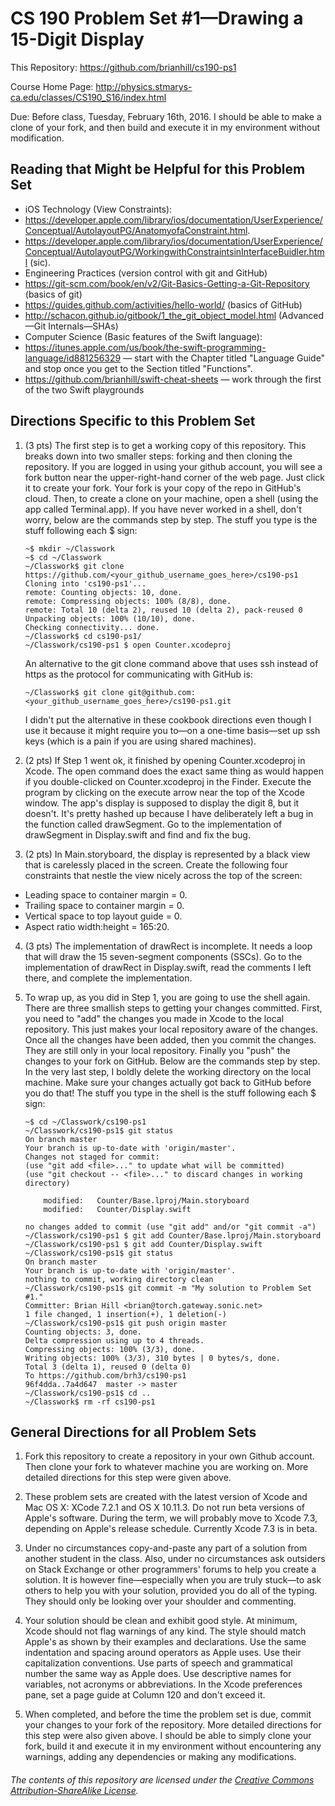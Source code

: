 # CS 190 Problem Set #1&mdash;Drawing a 15-Digit Display

This Repository: https://github.com/brianhill/cs190-ps1

Course Home Page: http://physics.stmarys-ca.edu/classes/CS190_S16/index.html

Due: Before class, Tuesday, February 16th, 2016. I should be able to make a clone of your fork, and then build and execute it in my environment without modification.

## Reading that Might be Helpful for this Problem Set

* iOS Technology (View Constraints):
 * https://developer.apple.com/library/ios/documentation/UserExperience/Conceptual/AutolayoutPG/AnatomyofaConstraint.html.
 * https://developer.apple.com/library/ios/documentation/UserExperience/Conceptual/AutolayoutPG/WorkingwithConstraintsinInterfaceBuidler.html (sic).
* Engineering Practices (version control with git and GitHub)
 * https://git-scm.com/book/en/v2/Git-Basics-Getting-a-Git-Repository (basics of git)
 * https://guides.github.com/activities/hello-world/ (basics of GitHub)
 * http://schacon.github.io/gitbook/1_the_git_object_model.html (Advanced&mdash;Git Internals&mdash;SHAs)
* Computer Science (Basic features of the Swift language):
 * https://itunes.apple.com/us/book/the-swift-programming-language/id881256329 &mdash; start with the Chapter titled "Language Guide" and stop once you get to the Section titled "Functions".
* https://github.com/brianhill/swift-cheat-sheets &mdash; work through the first of the two Swift playgrounds

## Directions Specific to this Problem Set

1. (3 pts) The first step is to get a working copy of this repository. This breaks down into two smaller steps: forking and then cloning the repository. If you are logged in using your github account, you will see a fork button near the upper-right-hand corner of the web page. Just click it to create your fork. Your fork is your copy of the repo in GitHub's cloud. Then, to create a clone on your machine, open a shell (using the app called Terminal.app). If you have never worked in a shell, don't worry, below are the commands step by step. The stuff you type is the stuff following each $ sign:

    ```
    ~$ mkdir ~/Classwork
    ~$ cd ~/Classwork
    ~/Classwork$ git clone https://github.com/<your_github_username_goes_here>/cs190-ps1
    Cloning into 'cs190-ps1'...
    remote: Counting objects: 10, done.
    remote: Compressing objects: 100% (8/8), done.
    remote: Total 10 (delta 2), reused 10 (delta 2), pack-reused 0
    Unpacking objects: 100% (10/10), done.
    Checking connectivity... done.
    ~/Classwork$ cd cs190-ps1/
    ~/Classwork/cs190-ps1 $ open Counter.xcodeproj
    ```

    An alternative to the git clone command above that uses ssh instead of https as the protocol for communicating with GitHub is:

    ```
    ~/Classwork$ git clone git@github.com:<your_github_username_goes_here>/cs190-ps1.git
    ```

    I didn't put the alternative in these cookbook directions even though I use it because it might require you to&mdash;on a one-time basis&mdash;set up ssh keys (which is a pain if you are using shared machines).

2. (2 pts) If Step 1 went ok, it finished by opening Counter.xcodeproj in Xcode. The open command does the exact same thing as would happen if you double-clicked on Counter.xcodeproj in the Finder. Execute the program by clicking on the execute arrow near the top of the Xcode window. The app's display is supposed to display the digit 8, but it doesn't. It's pretty hashed up because I have deliberately left a bug in the function called drawSegment. Go to the implementation of drawSegment in Display.swift and find and fix the bug.

3. (2 pts) In Main.storyboard, the display is represented by a black view that is carelessly placed in the screen. Create the following four constraints that nestle the view nicely across the top of the screen:
 * Leading space to container margin = 0.
 * Trailing space to container margin = 0.
 * Vertical space to top layout guide = 0.
 * Aspect ratio width:height = 165:20.

4. (3 pts) The implementation of drawRect is incomplete. It needs a loop that will draw the 15 seven-segment components (SSCs). Go to the implementation of drawRect in Display.swift, read the comments I left there, and complete the implementation.

5. To wrap up, as you did in Step 1, you are going to use the shell again. There are three smallish steps to getting your changes committed. First, you need to "add" the changes you made in Xcode to the local repository. This just makes your local repository aware of the changes. Once all the changes have been added, then you commit the changes. They are still only in your local repository. Finally you "push" the changes to your fork on GitHub. Below are the commands step by step. In the very last step, I boldly delete the working directory on the local machine. Make sure your changes actually got back to GitHub before you do that! The stuff you type in the shell is the stuff following each $ sign:

    ```
    ~$ cd ~/Classwork/cs190-ps1
    ~/Classwork/cs190-ps1$ git status
    On branch master
    Your branch is up-to-date with 'origin/master'.
    Changes not staged for commit:
    (use "git add <file>..." to update what will be committed)
    (use "git checkout -- <file>..." to discard changes in working directory)
    
        modified:   Counter/Base.lproj/Main.storyboard
        modified:   Counter/Display.swift

    no changes added to commit (use "git add" and/or "git commit -a")
    ~/Classwork/cs190-ps1 $ git add Counter/Base.lproj/Main.storyboard
    ~/Classwork/cs190-ps1 $ git add Counter/Display.swift
    ~/Classwork/cs190-ps1$ git status
    On branch master
    Your branch is up-to-date with 'origin/master'.
    nothing to commit, working directory clean
    ~/Classwork/cs190-ps1$ git commit -m "My solution to Problem Set #1."
    Committer: Brian Hill <brian@torch.gateway.sonic.net>
    1 file changed, 1 insertion(+), 1 deletion(-)
    ~/Classwork/cs190-ps1$ git push origin master
    Counting objects: 3, done.
    Delta compression using up to 4 threads.
    Compressing objects: 100% (3/3), done.
    Writing objects: 100% (3/3), 310 bytes | 0 bytes/s, done.
    Total 3 (delta 1), reused 0 (delta 0)
    To https://github.com/brh3/cs190-ps1
    96f4dda..7a4d647  master -> master
    ~/Classwork/cs190-ps1$ cd ..
    ~/Classwork$ rm -rf cs190-ps1 
    ```

## General Directions for all Problem Sets

1. Fork this repository to create a repository in your own Github account. Then clone your fork to whatever machine you are working on. More detailed directions for this step were given above.

2. These problem sets are created with the latest version of Xcode and Mac OS X: XCode 7.2.1 and OS X 10.11.3. Do not run beta versions of Apple's software. During the term, we will probably move to Xcode 7.3, depending on Apple's release schedule. Currently Xcode 7.3 is in beta.

3. Under no circumstances copy-and-paste any part of a solution from another student in the class. Also, under no circumstances ask outsiders on Stack Exchange or other programmers' forums to help you create a solution. It is however fine&mdash;especially when you are truly stuck&mdash;to ask others to help you with your solution, provided you do all of the typing. They should only be looking over your shoulder and commenting.

4. Your solution should be clean and exhibit good style. At minimum, Xcode should not flag warnings of any kind. The style should match Apple's as shown by their examples and declarations. Use the same indentation and spacing around operators as Apple uses. Use their capitalization conventions. Use parts of speech and grammatical number the same way as Apple does.  Use descriptive names for variables, not acronyms or abbreviations. In the Xcode preferences pane, set a page guide at Column 120 and don't exceed it.

5. When completed, and before the time the problem set is due, commit your changes to your fork of the repository. More detailed directions for this step were also given above. I should be able to simply clone your fork, build it and execute it in my environment without encountering any warnings, adding any dependencies or making any modifications.

###### _The contents of this repository are licensed under the_ [Creative Commons Attribution-ShareAlike License](http://creativecommons.org/licenses/by-sa/3.0/).
